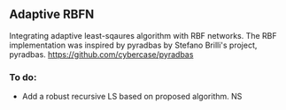 ## Adaptive RBFN
Integrating adaptive least-sqaures algorithm with RBF networks. 
The RBF implementation was inspired by pyradbas by Stefano Brilli's project, pyradbas. 
https://github.com/cybercase/pyradbas


### To do: 
- Add a robust recursive LS based on proposed algorithm. 
NS
